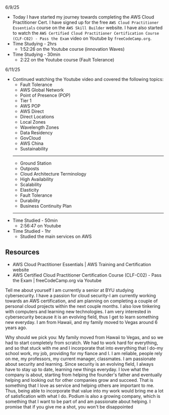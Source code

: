 6/9/25
- Today I have started my journey towards completing the AWS Cloud Practitioner Cert. I have signed up for the free `AWS Cloud Practitioner Essentials` course on the `AWS Skill Builder` website. I have also started to watch the `AWS Certified Cloud Practitioner Certification Course (CLF-C02) - Pass the Exam` video on Youtube by `freeCodeCamp.org`.
- Time Studying - 2hrs
	- 1:52:26 on the Youtube course (innovation Waves)
- Time Studying - 30min
	- 2:22 on the Youtube course (Fault Tolerance)

6/11/25
- Continued watching the Youtube video and covered the following topics:
	- Fault Tolerance
	- AWS Global Network
	- Point of Presence (POP)
	- Tier 1
	- AWS POP
	- AWS Direct
	- Direct Locations
	- Local Zones
	- Wavelength Zones
	- Data Residency
	- GovCloud
	- AWS China
	- Sustainability
	- -----------------------
	- Ground Station
	- Outposts
	- Cloud Architecture Terminology
	- High Availability
	- Scalability
	- Elasticity
	- Fault Tolerance
	- Durability
	- Business Continuity Plan
	- -----------------------
- Time Studied - 50min
	- 2:56:47 on Youtube
- Time Studied - 1hr
	- Studied the main services on AWS

## Resources
- AWS Cloud Practitioner Essentials | AWS Training and Certification website
- AWS Certified Cloud Practitioner Certification Course (CLF-C02) - Pass the Exam | freeCodeCamp.org via Youtube

Tell me about yourself
I am currently a senior at BYU studying cybersecurity. I have a passion for cloud security-I am currently working towards an AWS certification, and am planning on completing a couple of personal cloud projects within the next couple months. I also love tinkering with computers and learning new technologies. I am very interested in cybersecurity because it is an evolving field, thus I get to learn something new everyday. I am from Hawaii, and my family moved to Vegas around 6 years ago. 

Why should we pick you:
My family moved from Hawaii to Vegas, and so we had to start completely from scratch. We had to work hard for everything, and so that stuck with me and I incorporate that into everything that I do-my school work, my job, providing for my fiance and I. I am reliable, people rely on me, my professors, my current manager, classmates. I am passionate about security and learning. Since security is an evolving field, I always have to stay up to date, learning new things everyday. I love what the company is about, starting from helping the founder's father and eventually helping and looking out for other companies grow and succeed. That is something that I love as service and helping others are important to me. Thus, being able to incorporate that value into my work would bring me a lot of satisfication with what I do. Podium is also a growing company, which is something that I want to be part of and am passionate about helping. I promise that if you give me a shot, you won't be disappointed